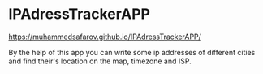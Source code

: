 # IPAdressTrackerAPP
https://muhammedsafarov.github.io/IPAdressTrackerAPP/

By the help of this app you can write some ip addresses of different cities and find their's location on the map, timezone and ISP. 
